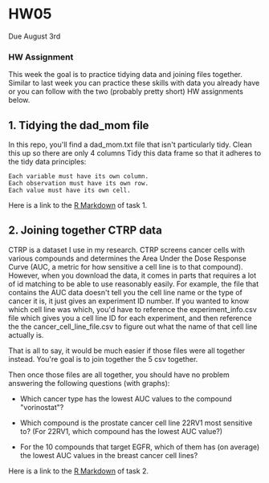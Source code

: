 # HW05
Due August 3rd

### HW Assignment

This week the goal is to practice tidying data and joining files together. Similar to last week you can practice these skills with data you already have or you can follow with the two (probably pretty short) HW assignments below.

## 1. Tidying the dad_mom file

In this repo, you'll find a dad_mom.txt file that isn't particularly tidy. Clean this up so there are only 4 columns 
Tidy this data frame so that it adheres to the tidy data principles:

    Each variable must have its own column.
    Each observation must have its own row.
    Each value must have its own cell.
    
Here is a link to the [R Markdown](dad_mom_tidied.md) of task 1.

## 2. Joining together CTRP data

CTRP is a dataset I use in my research. CTRP screens cancer cells with various compounds and determines the Area Under the Dose Response Curve (AUC, a metric for how sensitive a cell line is to that compound). However, when you download the data, it comes in parts that requires a lot of id matching to be able to use reasonably easily. For example, the file that contains the AUC data doesn't tell you the cell line name or the type of cancer it is, it just gives an experiment ID number. If you wanted to know which cell line was which, you'd have to reference the experiment_info.csv file which gives you a cell line ID for each experiment, and then reference the the cancer_cell_line_file.csv to figure out what the name of that cell line actually is. 

That is all to say, it would be much easier if those files were all together instead. You're goal is to join together the 5 csv together. 

Then once those files are all together, you should have no problem answering the following questions (with graphs):

* Which cancer type has the lowest AUC values to the compound "vorinostat"?

* Which compound is the prostate cancer cell line 22RV1 most sensitive to? (For 22RV1, which compound has the lowest AUC value?)

* For the 10 compounds that target EGFR, which of them has (on average) the lowest AUC values in the breast cancer cell lines?

Here is a link to the [R Markdown](CTRP_joined.md) of task 2.
